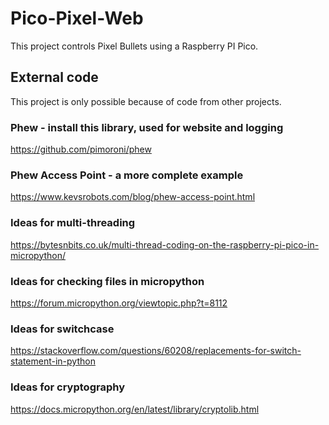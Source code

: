 # Pico-Pixel-Web

This project controls Pixel Bullets using a Raspberry PI Pico. 

## External code

This project is only possible because of code from other projects. 

### Phew - install this library, used for website and logging
https://github.com/pimoroni/phew

### Phew Access Point - a more complete example
https://www.kevsrobots.com/blog/phew-access-point.html

### Ideas for multi-threading
https://bytesnbits.co.uk/multi-thread-coding-on-the-raspberry-pi-pico-in-micropython/

### Ideas for checking files in micropython
https://forum.micropython.org/viewtopic.php?t=8112

### Ideas for switchcase
https://stackoverflow.com/questions/60208/replacements-for-switch-statement-in-python

### Ideas for cryptography
https://docs.micropython.org/en/latest/library/cryptolib.html

